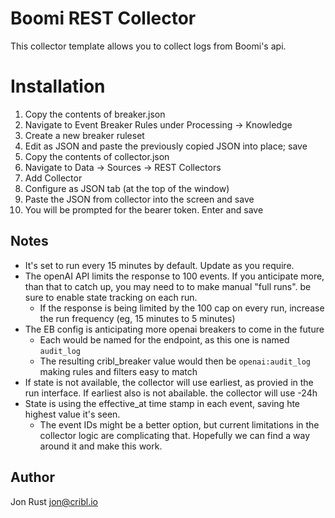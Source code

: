 # Boomi REST Collector

This collector template allows you to collect logs from Boomi's api.

# Installation

1) Copy the contents of breaker.json
2) Navigate to Event Breaker Rules under Processing -> Knowledge
3) Create a new breaker ruleset
4) Edit as JSON and paste the previously copied JSON into place; save
5) Copy the contents of collector.json
6) Navigate to Data -> Sources -> REST Collectors
7) Add Collector
8) Configure as JSON tab (at the top of the window)
9) Paste the JSON from collector into the screen and save
10) You will be prompted for the bearer token. Enter and save

## Notes
* It's set to run every 15 minutes by default. Update as you require.
* The openAI API limits the response to 100 events. If you anticipate more, than that to catch up, you may need to to make manual "full runs". be sure to enable state tracking on each run.
    * If the response is being limited by the 100 cap on every run, increase the run frequency (eg, 15 minutes to 5 minutes)
* The EB config is anticipating more openai breakers to come in the future
    * Each would be named for the endpoint, as this one is named `audit_log`
    * The resulting cribl_breaker value would then be `openai:audit_log` making rules and filters easy to match
* If state is not available, the collector will use earliest, as provied in the run interface. If earliest also is not abailable. the collector will use -24h
* State is using the effective_at time stamp in each event, saving hte highest value it's seen.
    * The event IDs might be a better option, but current limitations in the collector logic are complicating that. Hopefully we can find a way around it and make this work.

## Author
Jon Rust <jon@cribl.io>

